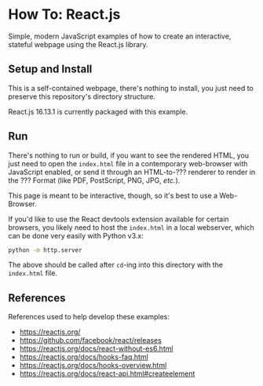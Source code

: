 # How To: React.js

Simple, modern JavaScript examples of how to create an interactive, stateful webpage using the React.js library.

## Setup and Install

This is a self-contained webpage, there's nothing to install, you just need to preserve this repository's directory structure.

React.js 16.13.1 is currently packaged with this example.

## Run

There's nothing to run or build, if you want to see the rendered HTML, you just need to open the `index.html` file in a contemporary web-browser with JavaScript enabled, or send it through an HTML-to-??? renderer to render in the ??? Format (like PDF, PostScript, PNG, JPG, _etc._).

This page is meant to be interactive, though, so it's best to use a Web-Browser.

If you'd like to use the React devtools extension available for certain browsers, you likely need to host the `index.html` in a local webserver, which can be done very easily with Python v3.x:

```bash
python -m http.server
```

The above should be called after `cd`-ing into this directory with the `index.html` file.


## References

References used to help develop these examples:

- https://reactjs.org/
- https://github.com/facebook/react/releases
- https://reactjs.org/docs/react-without-es6.html
- https://reactjs.org/docs/hooks-faq.html
- https://reactjs.org/docs/hooks-overview.html
- https://reactjs.org/docs/react-api.html#createelement
